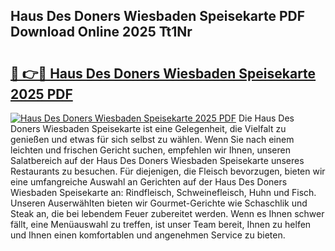 ## Haus Des Doners Wiesbaden Speisekarte PDF Download Online 2025 Tt1Nr

# <h2><a href="http://gcafz1.nevu.top/?p=Haus+Des+Doners+Wiesbaden+Speisekarte">🔗 👉🔴 Haus Des Doners Wiesbaden Speisekarte 2025 PDF</a></h2>

[![Haus Des Doners Wiesbaden Speisekarte 2025 PDF](https://i.imgur.com/dBaPXMq.png)](http://gcafz1.nevu.top/?p=Haus+Des+Doners+Wiesbaden+Speisekarte)
Die Haus Des Doners Wiesbaden Speisekarte ist eine Gelegenheit, die Vielfalt zu genießen und etwas für sich selbst zu wählen. Wenn Sie nach einem leichten und frischen Gericht suchen, empfehlen wir Ihnen, unseren Salatbereich auf der Haus Des Doners Wiesbaden Speisekarte unseres Restaurants zu besuchen. Für diejenigen, die Fleisch bevorzugen, bieten wir eine umfangreiche Auswahl an Gerichten auf der Haus Des Doners Wiesbaden Speisekarte an: Rindfleisch, Schweinefleisch, Huhn und Fisch. Unseren Auserwählten bieten wir Gourmet-Gerichte wie Schaschlik und Steak an, die bei lebendem Feuer zubereitet werden. Wenn es Ihnen schwer fällt, eine Menüauswahl zu treffen, ist unser Team bereit, Ihnen zu helfen und Ihnen einen komfortablen und angenehmen Service zu bieten.
